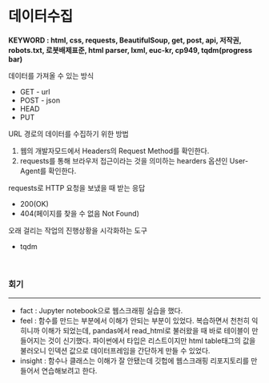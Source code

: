 # 데이터수집

**KEYWORD : html, css, requests, BeautifulSoup, get, post, api, 저작권, robots.txt, 로봇배제표준, html parser, lxml, euc-kr, cp949, tqdm(progress bar)**

데이터를 가져올 수 있는 방식
* GET - url
* POST - json
* HEAD
* PUT

URL 경로의 데이터를 수집하기 위한 방법
<ol>
  <li>웹의 개발자모드에서 Headers의 Request Method를 확인한다.</li>
  <li>requests를 통해 브라우저 접근이라는 것을 의미하는 hearders 옵션인 User-Agent를 확인한다.</li>
</ol>

requests로 HTTP 요청을 보냈을 때 받는 응답
* 200(OK)
* 404(페이지를 찾을 수 없음 Not Found)

오래 걸리는 작업의 진행상황을 시각화하는 도구
* tqdm
<br>

### 회기
---
* fact : Jupyter notebook으로 웹스크래핑 실습을 했다.
* feel : 함수를 만드는 부분에서 이해가 안되는 부분이 있었다. 복습하면서 천천히 익히니까 이해가 되었는데, pandas에서 read_html로 불러왔을 때 바로 테이블이 만들어지는 것이 신기했다. 파이썬에서 타입은 리스트이지만 html table태그의 값을 불러오니 인덱션 값으로 데이터프레임을 간단하게 만들 수 있었다.
* insight : 함수나 클래스는 이해가 잘 안됐는데 깃헙에 웹스크래핑 리포지토리를 만들어서 연습해보려고 한다.

